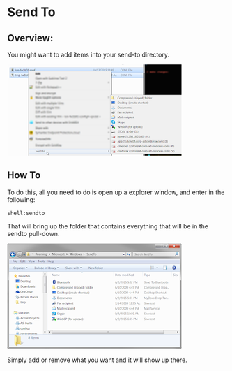 # Send To

## Overview: 
You might want to add items into your send-to directory.  

<img src="../img/sendto.png">

## How To
To do this, all you need to do is open up a explorer window, and enter in the following: 
```
shell:sendto
```

That will bring up the folder that contains everything that will be in the sendto pull-down.  

<img src="../img/sendto2.png">


Simply add or remove what you want and it will show up there.  